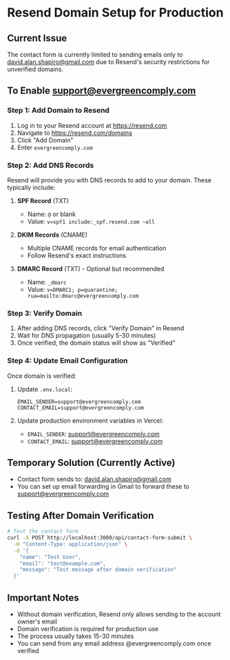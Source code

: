 # Resend Domain Setup for Production

## Current Issue
The contact form is currently limited to sending emails only to david.alan.shapiro@gmail.com due to Resend's security restrictions for unverified domains.

## To Enable support@evergreencomply.com

### Step 1: Add Domain to Resend
1. Log in to your Resend account at https://resend.com
2. Navigate to https://resend.com/domains
3. Click "Add Domain"
4. Enter `evergreencomply.com`

### Step 2: Add DNS Records
Resend will provide you with DNS records to add to your domain. These typically include:

1. **SPF Record** (TXT)
   - Name: `@` or blank
   - Value: `v=spf1 include:_spf.resend.com ~all`

2. **DKIM Records** (CNAME)
   - Multiple CNAME records for email authentication
   - Follow Resend's exact instructions

3. **DMARC Record** (TXT) - Optional but recommended
   - Name: `_dmarc`
   - Value: `v=DMARC1; p=quarantine; rua=mailto:dmarc@evergreencomply.com`

### Step 3: Verify Domain
1. After adding DNS records, click "Verify Domain" in Resend
2. Wait for DNS propagation (usually 5-30 minutes)
3. Once verified, the domain status will show as "Verified"

### Step 4: Update Email Configuration
Once domain is verified:

1. Update `.env.local`:
   ```
   EMAIL_SENDER=support@evergreencomply.com
   CONTACT_EMAIL=support@evergreencomply.com
   ```

2. Update production environment variables in Vercel:
   - `EMAIL_SENDER`: support@evergreencomply.com
   - `CONTACT_EMAIL`: support@evergreencomply.com

## Temporary Solution (Currently Active)
- Contact form sends to: david.alan.shapiro@gmail.com
- You can set up email forwarding in Gmail to forward these to support@evergreencomply.com

## Testing After Domain Verification
```bash
# Test the contact form
curl -X POST http://localhost:3000/api/contact-form-submit \
  -H "Content-Type: application/json" \
  -d '{
    "name": "Test User",
    "email": "test@example.com",
    "message": "Test message after domain verification"
  }'
```

## Important Notes
- Without domain verification, Resend only allows sending to the account owner's email
- Domain verification is required for production use
- The process usually takes 15-30 minutes
- You can send from any email address @evergreencomply.com once verified